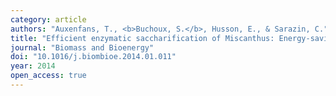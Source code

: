 ```yaml
---
category: article
authors: "Auxenfans, T., <b>Buchoux, S.</b>, Husson, E., & Sarazin, C."
title: "Efficient enzymatic saccharification of Miscanthus: Energy-saving by combining dilute acid and ionic liquid pretreatments"
journal: "Biomass and Bioenergy"
doi: "10.1016/j.biombioe.2014.01.011"
year: 2014
open_access: true
---
```

